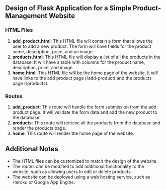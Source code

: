 ## Design of Flask Application for a Simple Product-Management Website

### HTML Files

1. **add_product.html**: This HTML file will contain a form that allows the user to add a new product. The form will have fields for the product name, description, price, and an image.
2. **products.html**: This HTML file will display a list of all the products in the database. It will have a table with columns for the product name, description, price, and image.
3. **home.html**: This HTML file will be the home page of the website. It will have links to the add product page (/add-product) and the products page (/products).

### Routes

1. **add_product**: This route will handle the form submission from the add product page. It will validate the form data and add the new product to the database.
2. **products**: This route will retrieve all the products from the database and render the products page.
3. **home**: This route will render the home page of the website.

## Additional Notes

- The HTML files can be customized to match the design of the website.
- The routes can be modified to add additional functionality to the website, such as allowing users to edit or delete products.
- The website can be deployed using a web hosting service, such as Heroku or Google App Engine.